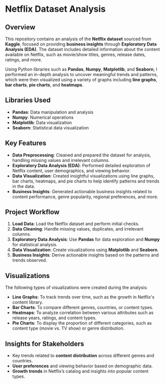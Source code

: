 # Netflix Dataset Analysis

## Overview

This repository contains an analysis of the **Netflix dataset** sourced from **Kaggle**, focused on providing **business insights** through **Exploratory Data Analysis (EDA)**. The dataset includes detailed information about the content available on Netflix, such as movie/show titles, genres, release dates, ratings, and more.

Using Python libraries such as **Pandas**, **Numpy**, **Matplotlib**, and **Seaborn**, I performed an in-depth analysis to uncover meaningful trends and patterns, which were then visualized using a variety of graphs including **line graphs**, **bar charts**, **pie charts**, and **heatmaps**.

## Libraries Used
- **Pandas**: Data manipulation and analysis
- **Numpy**: Numerical operations
- **Matplotlib**: Data visualization
- **Seaborn**: Statistical data visualization

## Key Features
- **Data Preprocessing**: Cleaned and prepared the dataset for analysis, handling missing values and irrelevant columns.
- **Exploratory Data Analysis (EDA)**: Performed detailed exploration of Netflix content, user demographics, and viewing behavior.
- **Data Visualization**: Created insightful visualizations using line graphs, bar charts, heatmaps, and pie charts to help identify patterns and trends in the data.
- **Business Insights**: Generated actionable business insights related to content performance, genre popularity, regional preferences, and more.

## Project Workflow
1. **Load Data**: Load the Netflix dataset and perform initial checks.
2. **Data Cleaning**: Handle missing values, duplicates, and irrelevant columns.
3. **Exploratory Data Analysis**: Use **Pandas** for data exploration and **Numpy** for statistical analysis.
4. **Data Visualization**: Create visualizations using **Matplotlib** and **Seaborn**.
5. **Business Insights**: Derive actionable insights based on the patterns and trends observed.

## Visualizations
The following types of visualizations were created during the analysis:
- **Line Graphs**: To track trends over time, such as the growth in Netflix's content library.
- **Bar Charts**: To compare different genres, countries, or content types.
- **Heatmaps**: To analyze correlation between various attributes such as release years, ratings, and content types.
- **Pie Charts**: To display the proportion of different categories, such as content type (movie vs. TV show) or genre distribution.

## Insights for Stakeholders
- Key trends related to **content distribution** across different genres and countries.
- **User preferences** and viewing behavior based on demographic data.
- **Growth trends** in Netflix’s catalog and insights into popular content types.
